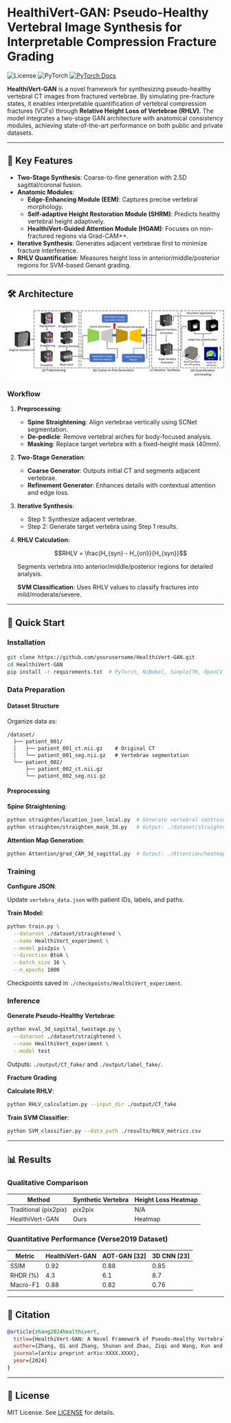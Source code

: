 # HealthiVert-GAN: Pseudo-Healthy Vertebral Image Synthesis for Interpretable Compression Fracture Grading

![License](https://img.shields.io/badge/License-MIT-blue.svg) ![PyTorch](https://img.shields.io/badge/PyTorch-1.10%2B-orange)
[![PyTorch Docs](https://pytorch.org/)](https://pytorch.org/)

**HealthiVert-GAN** is a novel framework for synthesizing pseudo-healthy vertebral CT images from fractured vertebrae. By simulating pre-fracture states, it enables interpretable quantification of vertebral compression fractures (VCFs) through **Relative Height Loss of Vertebrae (RHLV)**. The model integrates a two-stage GAN architecture with anatomical consistency modules, achieving state-of-the-art performance on both public and private datasets.

---

## 🚀 Key Features
- **Two-Stage Synthesis**: Coarse-to-fine generation with 2.5D sagittal/coronal fusion.
- **Anatomic Modules**:
  - **Edge-Enhancing Module (EEM)**: Captures precise vertebral morphology.
  - **Self-adaptive Height Restoration Module (SHRM)**: Predicts healthy vertebral height adaptively.
  - **HealthiVert-Guided Attention Module (HGAM)**: Focuses on non-fractured regions via Grad-CAM++.
- **Iterative Synthesis**: Generates adjacent vertebrae first to minimize fracture interference.
- **RHLV Quantification**: Measures height loss in anterior/middle/posterior regions for SVM-based Genant grading.

---

## 🛠️ Architecture

![Workflow](images/workflow.png)

### Workflow
1. **Preprocessing**: 
   - **Spine Straightening**: Align vertebrae vertically using SCNet segmentation.
   - **De-pedicle**: Remove vertebral arches for body-focused analysis.
   - **Masking**: Replace target vertebra with a fixed-height mask (40mm).
   
2. **Two-Stage Generation**:
   - **Coarse Generator**: Outputs initial CT and segments adjacent vertebrae.
   - **Refinement Generator**: Enhances details with contextual attention and edge loss.

3. **Iterative Synthesis**:
   - Step 1: Synthesize adjacent vertebrae.
   - Step 2: Generate target vertebra using Step 1 results.

4. **RHLV Calculation**:
   ```math
   RHLV = \frac{H_{syn} - H_{ori}}{H_{syn}}
   ```
   Segments vertebra into anterior/middle/posterior regions for detailed analysis.

   **SVM Classification**: Uses RHLV values to classify fractures into mild/moderate/severe.

---

## 🚀 Quick Start

### Installation

```bash
git clone https://github.com/yourusername/HealthiVert-GAN.git
cd HealthiVert-GAN
pip install -r requirements.txt  # PyTorch, NiBabel, SimpleITK, OpenCV
```

### Data Preparation

#### Dataset Structure
Organize data as:

```
/dataset/
  ├── patient_001/
  │   ├── patient_001_ct.nii.gz    # Original CT
  │   └── patient_001_seg.nii.gz   # Vertebrae segmentation
  └── patient_002/
      ├── patient_002_ct.nii.gz
      └── patient_002_seg.nii.gz
```

#### Preprocessing

**Spine Straightening**:

```bash
python straighten/location_json_local.py  # Generate vertebral centroids
python straighten/straighten_mask_3d.py   # Output: ./dataset/straightened/
```

**Attention Map Generation**:

```bash
python Attention/grad_CAM_3d_sagittal.py  # Output: ./Attention/heatmap/
```

### Training

**Configure JSON**:

Update `vertebra_data.json` with patient IDs, labels, and paths.

**Train Model**:

```bash
python train.py \
  --dataroot ./dataset/straightened \
  --name HealthiVert_experiment \
  --model pix2pix \
  --direction BtoA \
  --batch_size 16 \
  --n_epochs 1000
```

Checkpoints saved in `./checkpoints/HealthiVert_experiment`.

### Inference

**Generate Pseudo-Healthy Vertebrae**:

```bash
python eval_3d_sagittal_twostage.py \
  --dataroot ./dataset/straightened \
  --name HealthiVert_experiment \
  --model test
```

Outputs: `./output/CT_fake/` and `./output/label_fake/`.

**Fracture Grading**

**Calculate RHLV**:

```bash
python RHLV_calculation.py --input_dir ./output/CT_fake
```

**Train SVM Classifier**:

```bash
python SVM_classifier.py --data_path ./results/RHLV_metrics.csv
```

---

## 📊 Results

### Qualitative Comparison

| Method              | Synthetic Vertebra | Height Loss Heatmap |
|---------------------|--------------------|---------------------|
| Traditional (pix2pix) | pix2pix            | N/A                 |
| HealthiVert-GAN     | Ours               | Heatmap            |

### Quantitative Performance (Verse2019 Dataset)

| Metric      | HealthiVert-GAN | AOT-GAN [32] | 3D CNN [23] |
|-------------|-----------------|--------------|-------------|
| SSIM        | 0.92            | 0.88         | 0.85        |
| RHDR (%)    | 4.3             | 6.1          | 8.7         |
| Macro-F1    | 0.88            | 0.82         | 0.76        |

---

## 📜 Citation

```bibtex
@article{zhang2024healthivert,
  title={HealthiVert-GAN: A Novel Framework of Pseudo-Healthy Vertebral Image Synthesis for Interpretable Compression Fracture Grading},
  author={Zhang, Qi and Zhang, Shunan and Zhao, Ziqi and Wang, Kun and Xu, Jun and Sun, Jianqi},
  journal={arXiv preprint arXiv:XXXX.XXXX},
  year={2024}
}
```

---

## 📄 License

MIT License. See [LICENSE](LICENSE) for details.
